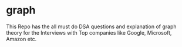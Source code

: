 # graph
This Repo has the all must do DSA questions and explanation of graph theory for the Interviews with Top companies like Google, Microsoft, Amazon etc.
